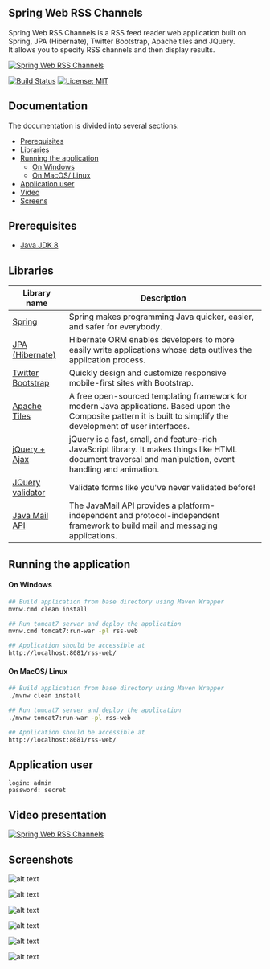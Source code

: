 Spring Web RSS Channels
---------------------------------------------

Spring Web RSS Channels is a RSS feed reader web application built on Spring, JPA (Hibernate), Twitter Bootstrap, Apache tiles and JQuery. \
It allows you to specify RSS channels and then display results.

[![Spring Web RSS Channels](https://github.com/DanielMichalski/spring-web-rss-channels/blob/master/.github/gifs/application.gif)](https://youtu.be/5v8eZnM4ojU "Spring Web RSS Channels")

[![Build Status](https://github.com/DanielMichalski/spring-web-rss-channels/workflows/Java%20CI%20with%20Maven/badge.svg?branch=master)](https://github.com/DanielMichalski/spring-web-rss-channels/actions?query=workflow%3A%22Java+CI+with+Maven%22)
[![License: MIT](https://img.shields.io/badge/License-MIT-yellow.svg)](https://github.com/DanielMichalski/spring-web-rss-channels/blob/master/LICENSE)

## Documentation
The documentation is divided into several sections:
* [Prerequisites](#prerequisites)
* [Libraries](#libraries)
* [Running the application](#running-the-application)
    * [On Windows](#on-windows)
    * [On MacOS/ Linux](#on-macos-linux)
* [Application user](#application-user)
* [Video](#video)
* [Screens](#screens)

## Prerequisites
- [Java JDK 8](https://www.oracle.com/pl/java/technologies/javase/javase-jdk8-downloads.html)

## Libraries
| Library name                                        | Description                                                                                                                                                         |
|-----------------------------------------------------|---------------------------------------------------------------------------------------------------------------------------------------------------------------------|
| [Spring](https://spring.io/)                        | Spring makes programming Java quicker, easier, and safer for everybody.                                                                                             |
| [JPA (Hibernate)](https://hibernate.org/)           | Hibernate ORM enables developers to more easily write applications whose data outlives the application process.                                                     |
| [Twitter Bootstrap](https://getbootstrap.com/)      | Quickly design and customize responsive mobile-first sites with Bootstrap.                                                                                          |
| [Apache Tiles](https://tiles.apache.org/)           | A free open-sourced templating framework for modern Java applications. Based upon the Composite pattern it is built to simplify the development of user interfaces. |
| [jQuery + Ajax](https://jquery.com/)                | jQuery is a fast, small, and feature-rich JavaScript library. It makes things like HTML document traversal and manipulation, event handling and animation.          |
| [JQuery validator](https://jqueryvalidation.org/)   |  Validate forms like you've never validated before!                                                                                                                 |
| [Java Mail API](https://javaee.github.io/javamail/) | The JavaMail API provides a platform-independent and protocol-independent framework to build mail and messaging applications.                                       |

## Running the application
#### On Windows
```bash
## Build application from base directory using Maven Wrapper
mvnw.cmd clean install

## Run tomcat7 server and deploy the application
mvnw.cmd tomcat7:run-war -pl rss-web

## Application should be accessible at
http://localhost:8081/rss-web/
```

#### On MacOS/ Linux
```bash
## Build application from base directory using Maven Wrapper
./mvnw clean install

## Run tomcat7 server and deploy the application
./mvnw tomcat7:run-war -pl rss-web

## Application should be accessible at
http://localhost:8081/rss-web/
```

## Application user
```
login: admin
password: secret
```

## Video presentation
[![Spring Web RSS Channels](http://img.youtube.com/vi/5v8eZnM4ojU/0.jpg)](https://youtu.be/5v8eZnM4ojU "Spring Web RSS Channels")

## Screenshots
![alt text](https://github.com/DanielMichalski/spring-web-rss-channels/blob/master/rss-web/src/main/resources/img/screen1.png "Screen 1")

![alt text](https://github.com/DanielMichalski/spring-web-rss-channels/blob/master/rss-web/src/main/resources/img/screen2.png "Screen 2")

![alt text](https://github.com/DanielMichalski/spring-web-rss-channels/blob/master/rss-web/src/main/resources/img/screen3.png "Screen 3")

![alt text](https://github.com/DanielMichalski/spring-web-rss-channels/blob/master/rss-web/src/main/resources/img/screen4.png "Screen 4")

![alt text](https://github.com/DanielMichalski/spring-web-rss-channels/blob/master/rss-web/src/main/resources/img/screen5.png "Screen 5")

![alt text](https://github.com/DanielMichalski/spring-web-rss-channels/blob/master/rss-web/src/main/resources/img/screen6.png "Screen 6")
